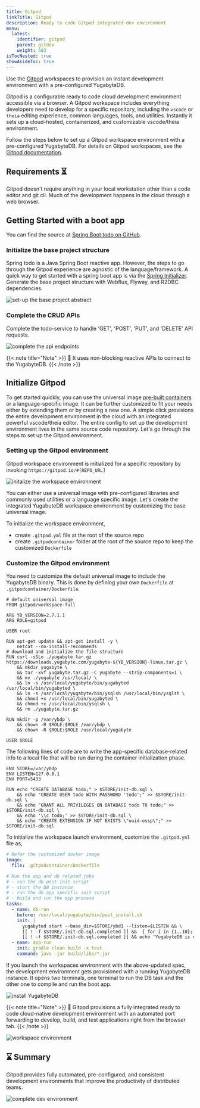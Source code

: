 ```yaml
---
title: Gitpod
linkTitle: Gitpod
description: Ready to code Gitpod integrated dev environment
menu:
  latest:
    identifier: gitpod
    parent: gitdev
    weight: 583
isTocNested: true
showAsideToc: true
---
```


Use the [Gitpod](https://www.gitpod.io) workspaces to provision an instant development environment with a pre-configured YugabyteDB.

Gitpod is a configurable ready to code cloud development environment accessible via a browser. A Gitpod workspace includes everything developers need to develop for a specific repository, including the `vscode` or `theia` editing experience, common languages, tools, and utilities. Instantly it sets up a cloud-hosted, containerized, and customizable vscode/theia environment.

Follow the steps below to set up a Gitpod workspace environment with a pre-configured YugabyteDB. For details on Gitpod workspaces, see the [Gitpod documentation](https://www.gitpod.io/docs/).

## Requirements ⏳
Gitpod doesn't require anything in your local workstation other than a code editor and git cli. Much of the development happens in the cloud through a web browser.

## Getting Started with a boot app
You can find the source at [Spring Boot todo on GitHub](https://github.com/srinivasa-vasu/todo).

### Initialize the base project structure
Spring todo is a Java Spring Boot reactive app. However, the steps to go through the Gitpod experience are agnostic of the language/framework. A quick way to get started with a spring boot app is via the [Spring Initializer](https://start.spring.io). Generate the base project structure with Webflux, Flyway, and R2DBC dependencies.

![set-up the base project abstract](/images/develop/gitdev/gitpod/init-sb.png)

### Complete the CRUD APIs
Complete the todo-service to handle 'GET', 'POST', 'PUT', and 'DELETE' API requests.

![complete the api endpoints](/images/develop/gitdev/gitpod/complete-api.png)

{{< note title="Note" >}}
📌 It uses non-blocking reactive APIs to connect to the YugabyteDB.
{{< /note >}}

## Initialize Gitpod
To get started quickly, you can use the universal image [pre-built containers](https://www.gitpod.io/docs/quickstart) or a language-specific image. It can be further customized to fit your needs either by extending them or by creating a new one. A simple click provisions the entire development environment in the cloud with an integrated powerful vscode/theia editor. The entire config to set up the development environment lives in the same source code repository. Let's go through the steps to set up the Gitpod environment.

### Setting up the Gitpod environment
Gitpod workspace environment is initialized for a specific repository by invoking `https://gitpod.io/#[REPO_URL]`

![initalize the workspace environment](/images/develop/gitdev/gitpod/init-workspace.png)

You can either use a universal image with pre-configured libraries and commonly used utilities or a language specific image. Let's create the integrated YugabuteDB workspace environment by customizing the base universal image.

To initialize the workspace environment, 
- create `.gitpod.yml` file at the root of the source repo
- create `.gitpodcontainer` folder at the root of the source repo to keep the customized `Dockerfile`


### Customize the Gitpod environment
You need to customize the default universal image to include the YugabyteDB binary. This is done by defining your own `Dockerfile` at `.gitpodcontainer/Dockerfile`.

```docker
# default universal image
FROM gitpod/workspace-full

ARG YB_VERSION=2.7.1.1
ARG ROLE=gitpod

USER root

RUN apt-get update && apt-get install -y \
	netcat --no-install-recommends
# download and initialize the file structure
RUN curl -sSLo ./yugabyte.tar.gz https://downloads.yugabyte.com/yugabyte-${YB_VERSION}-linux.tar.gz \
	&& mkdir yugabyte \
    && tar -xvf yugabyte.tar.gz -C yugabyte --strip-components=1 \
    && mv ./yugabyte /usr/local/ \
    && ln -s /usr/local/yugabyte/bin/yugabyted /usr/local/bin/yugabyted \
    && ln -s /usr/local/yugabyte/bin/ysqlsh /usr/local/bin/ysqlsh \
    && chmod +x /usr/local/bin/yugabyted \
    && chmod +x /usr/local/bin/ysqlsh \
    && rm ./yugabyte.tar.gz

RUN mkdir -p /var/ybdp \
	&& chown -R $ROLE:$ROLE /var/ybdp \
	&& chown -R $ROLE:$ROLE /usr/local/yugabyte

USER $ROLE
```

The following lines of code are to write the app-specific database-related info to a local file that will be run during the container initialization phase.

``` docker
ENV STORE=/var/ybdp
ENV LISTEN=127.0.0.1
ENV PORT=5433

RUN echo "CREATE DATABASE todo;" > $STORE/init-db.sql \
	&& echo "CREATE USER todo WITH PASSWORD 'todo';" >> $STORE/init-db.sql \
	&& echo "GRANT ALL PRIVILEGES ON DATABASE todo TO todo;" >> $STORE/init-db.sql \
	&& echo '\\c todo;' >> $STORE/init-db.sql \
	&& echo "CREATE EXTENSION IF NOT EXISTS \"uuid-ossp\";" >> $STORE/init-db.sql
```

To initialize the workspace launch environment, customize the `.gitpod.yml` file as,
```yml
# Refer the customized docker image
image:
  file: .gitpodcontainer/Dockerfile

# Run the app and db related jobs
# - run the db post-init script
# - start the DB instance
# - run the db app specific init script
# - build and run the app process
tasks:
  - name: db-run
    before: /usr/local/yugabyte/bin/post_install.sh
    init: |
      yugabyted start --base_dir=$STORE/ybd1 --listen=$LISTEN && \
      [[ ! -f $STORE/.init-db.sql.completed ]] &&  { for i in {1..10}; do (nc -vz $LISTEN $PORT >/dev/null 2>&1); [[ $? -eq 0 ]] &&  { ysqlsh -f $STORE/init-db.sql; touch $STORE/.init-db.sql.completed; break; } || sleep $i; done } && \
      [[ ! -f $STORE/.init-db.sql.completed ]] && echo 'YugabyteDB is not running!'
  - name: app-run
    init: gradle clean build -x test
    command: java -jar build/libs/*.jar
```

If you launch the workspaces environment with the above-updated spec, the development environment gets provisioned with a running YugabyteDB instance. It opens two terminals, one terminal to run the DB task and the other one to compile and run the boot app.

![install YugabyteDB](/images/develop/gitdev/gitpod/install-yb.gif)

{{< note title="Note" >}}
📌 Gitpod provisions a fully integrated ready to code cloud-native development environment with an automated port forwarding to develop, build, and test applications right from the browser tab.
{{< /note >}}

![workspace environment](/images/develop/gitdev/gitpod/workspace.png)

## ⌛ Summary
Gitpod provides fully automated, pre-configured, and consistent development environments that improve the productivity of distributed teams.

![complete dev environment](/images/develop/gitdev/gitpod/complete-dev.png)

